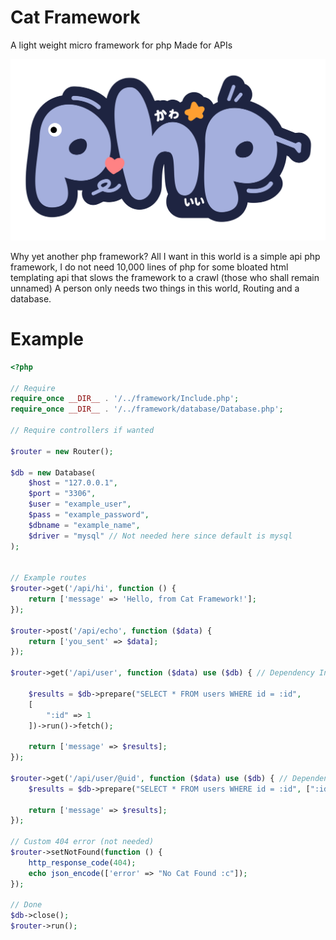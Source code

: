 # Cat Framework
A light weight micro framework for php
Made for APIs

![alt text](https://github.com/andregans/code_logotype/blob/main/PHP%20Logotype.png?raw=true)

Why yet another php framework? All I want in this world is a simple api php framework, I do not need 10,000 lines of php for some bloated html templating api that slows the framework to a crawl (those who shall remain unnamed)
A person only needs two things in this world, Routing and a database.

# Example

```php
<?php

// Require
require_once __DIR__ . '/../framework/Include.php';
require_once __DIR__ . '/../framework/database/Database.php';

// Require controllers if wanted

$router = new Router();

$db = new Database(
    $host = "127.0.0.1",
    $port = "3306",
    $user = "example_user",
    $pass = "example_password",
    $dbname = "example_name",
    $driver = "mysql" // Not needed here since default is mysql
);


// Example routes
$router->get('/api/hi', function () {
    return ['message' => 'Hello, from Cat Framework!'];
});

$router->post('/api/echo', function ($data) {
    return ['you_sent' => $data];
});

$router->get('/api/user', function ($data) use ($db) { // Dependency Injection for database
    
    $results = $db->prepare("SELECT * FROM users WHERE id = :id", 
    [
        ":id" => 1
    ])->run()->fetch();

    return ['message' => $results];
});

$router->get('/api/user/@uid', function ($data) use ($db) { // Dependency Injection for database
    $results = $db->prepare("SELECT * FROM users WHERE id = :id", [":id" => 1])->run()->fetch();

    return ['message' => $results];
});

// Custom 404 error (not needed)
$router->setNotFound(function () {
    http_response_code(404);
    echo json_encode(['error' => "No Cat Found :c"]);
});

// Done
$db->close();
$router->run();
```

